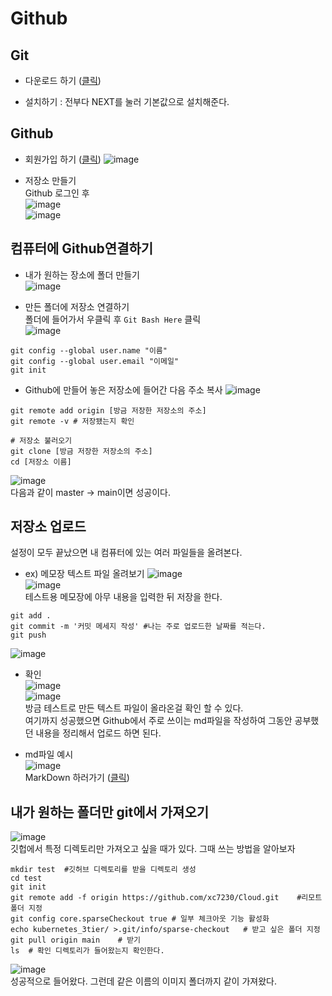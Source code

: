 # Github


## Git
- 다운로드 하기 ([클릭](https://git-scm.com/downloads))

- 설치하기 : 전부다 NEXT를 눌러 기본값으로 설치해준다.

## Github
- 회원가입 하기 ([클릭](https://github.com/))
![image](./image/git/4.png)<br/>

- 저장소 만들기<br/>
Github 로그인 후<br/>
![image](./image/git/1.png)<br/>
![image](./image/git/2.png)<br/>

## 컴퓨터에 Github연결하기
- 내가 원하는 장소에 폴더 만들기<br/>
![image](./image/git/5.png)<br/>

- 만든 폴더에 저장소 연결하기<br/>
폴더에 들어가서 우클릭 후 `Git Bash Here` 클릭<br/>
![image](./image/git/6.png)<br/>



```shell
git config --global user.name "이름"
git config --global user.email "이메일"
git init
```
- Github에 만들어 놓은 저장소에 들어간 다음 주소 복사
![image](./image/git/7.png)<br/>

``` shell
git remote add origin [방금 저장한 저장소의 주소]
git remote -v # 저장됐는지 확인

# 저장소 불러오기
git clone [방금 저장한 저장소의 주소]
cd [저장소 이름] 
```
![image](./image/git/8.png)<br/>
다음과 같이 master -> main이면 성공이다.<br/>

## 저장소 업로드<br/>
설정이 모두 끝났으면 내 컴퓨터에 있는 여러 파일들을 올려본다.
- ex) 메모장 텍스트 파일 올려보기
![image](./image/git/9.png)<br/>
![image](./image/git/10.png)<br/>
테스트용 메모장에 아무 내용을 입력한 뒤 저장을 한다.<br/>
```shell
git add .
git commit -m '커밋 메세지 작성' #나는 주로 업로드한 날짜를 적는다.
git push
```
![image](./image/git/11.png)<br/>

- 확인<br/>
![image](./image/git/12.png)<br/>
![image](./image/git/13.png)<br/>
방금 테스트로 만든 텍스트 파일이 올라온걸 확인 할 수 있다.<br/>
여기까지 성공했으면 Github에서 주로 쓰이는 md파일을 작성하여 그동안 공부했던 내용을 정리해서 업로드 하면 된다.<br/>

- md파일 예시<br/>
![image](./image/git/14.png)<br/>
MarkDown 하러가기 ([클릭](https://github.com/xc7230/Git/blob/main/markdown.md))


## 내가 원하는 폴더만 git에서 가져오기
![image](./image/git/15.png)<br/>
깃헙에서 특정 디렉토리만 가져오고 싶을 때가 있다. 그때 쓰는 방법을 알아보자
```shell
mkdir test  #깃허브 디렉토리를 받을 디렉토리 생성
cd test 
git init
git remote add -f origin https://github.com/xc7230/Cloud.git    #리모트 폴더 지정
git config core.sparseCheckout true # 일부 체크아웃 기능 활성화
echo kubernetes_3tier/ >.git/info/sparse-checkout   # 받고 싶은 폴더 지정
git pull origin main    # 받기
ls  # 확인 디렉토리가 들어왔는지 확인한다.
```
![image](./image/git/16.png)<br/>
성공적으로 들어왔다. 그런데 같은 이름의 이미지 폴더까지 같이 가져왔다.<br/>